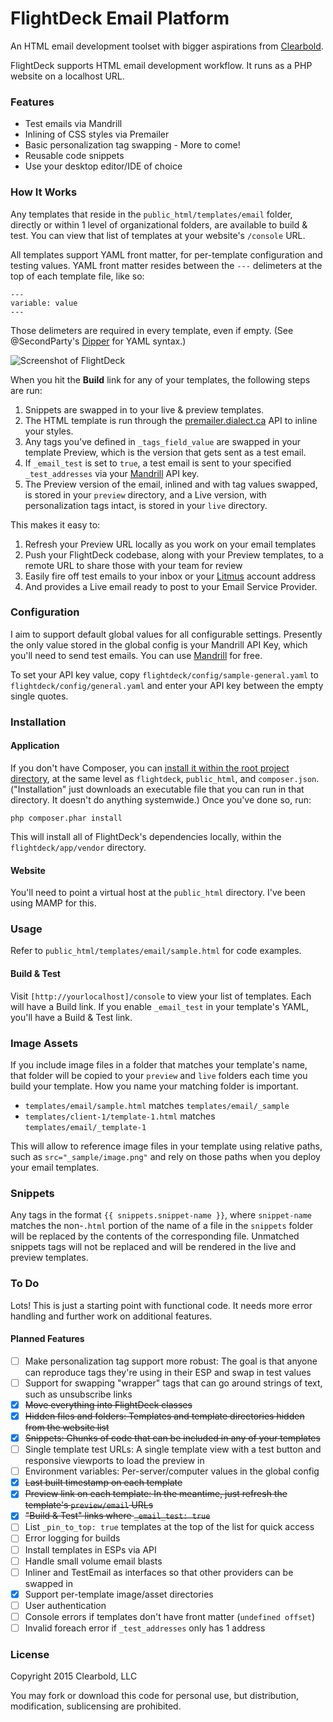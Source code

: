 # FlightDeck Email Platform

An HTML email development toolset with bigger aspirations from [Clearbold](http://clearbold.com).

FlightDeck supports HTML email development workflow. It runs as a PHP website on a localhost URL.

### Features

* Test emails via Mandrill
* Inlining of CSS styles via Premailer
* Basic personalization tag swapping - More to come!
* Reusable code snippets
* Use your desktop editor/IDE of choice

### How It Works

Any templates that reside in the `public_html/templates/email` folder, directly or within 1 level of organizational folders, are available to build & test. You can view that list of templates at your website's `/console` URL.

All templates support YAML front matter, for per-template configuration and testing values. YAML front matter resides between the `---` delimeters at the top of each template file, like so:

```
---
variable: value
---
```

Those delimeters are required in every template, even if empty. (See @SecondParty's [Dipper](https://github.com/secondparty/dipper) for YAML syntax.)

![Screenshot of FlightDeck](http://clearbold.com/ui/img/flightdeck.png)

When you hit the **Build** link for any of your templates, the following steps are run:

1. Snippets are swapped in to your live & preview templates.
2. The HTML template is run through the [premailer.dialect.ca](http://premailer.dialect.ca/) API to inline your styles.
3. Any tags you've defined in `_tags_field_value` are swapped in your template Preview, which is the version that gets sent as a test email.
4. If `_email_test` is set to `true`, a test email is sent to your specified `_test_addresses` via your [Mandrill](https://mandrillapp.com) API key.
5. The Preview version of the email, inlined and with tag values swapped, is stored in your `preview` directory, and a Live version, with personalization tags intact, is stored in your `live` directory.

This makes it easy to:

1. Refresh your Preview URL locally as you work on your email templates
2. Push your FlightDeck codebase, along with your Preview templates, to a remote URL to share those with your team for review
3. Easily fire off test emails to your inbox or your [Litmus](https://litmus.com) account address
3. And provides a Live email ready to post to your Email Service Provider.

### Configuration

I aim to support default global values for all configurable settings. Presently the only value stored in the global config is your Mandrill API Key, which you'll need to send test emails. You can use [Mandrill](http://mandrill.com) for free.

To set your API key value, copy `flightdeck/config/sample-general.yaml` to `flightdeck/config/general.yaml` and enter your API key between the empty single quotes.

### Installation

#### Application

If you don't have Composer, you can [install it within the root project directory](https://getcomposer.org/doc/00-intro.md#locally), at the same level as `flightdeck`, `public_html`, and `composer.json`. ("Installation" just downloads an executable file that you can run in that directory. It doesn't do anything systemwide.) Once you've done so, run:

```
php composer.phar install
```

This will install all of FlightDeck's dependencies locally, within the `flightdeck/app/vendor` directory.

#### Website

You'll need to point a virtual host at the `public_html` directory. I've been using MAMP for this.

### Usage

Refer to `public_html/templates/email/sample.html` for code examples.

#### Build & Test

Visit `[http://yourlocalhost]/console` to view your list of templates. Each will have a Build link. If you enable `_email_test` in your template's YAML, you'll have a Build & Test link.

### Image Assets

If you include image files in a folder that matches your template's name, that folder will be copied to your `preview` and `live` folders each time you build your template. How you name your matching folder is important.

* `templates/email/sample.html` matches `templates/email/_sample`
* `templates/client-1/template-1.html` matches `templates/email/_template-1`

This will allow to reference image files in your template using relative paths, such as `src="_sample/image.png"` and rely on those paths when you deploy your email templates.

### Snippets

Any tags in the format `{{ snippets.snippet-name }}`, where `snippet-name` matches the non-`.html` portion of the name of a file in the `snippets` folder will be replaced by the contents of the corresponding file. Unmatched snippets tags will not be replaced and will be rendered in the live and preview templates.

### To Do

Lots! This is just a starting point with functional code. It needs more error handling and further work on additional features.

#### Planned Features

* [ ] Make personalization tag support more robust: The goal is that anyone can reproduce tags they're using in their ESP and swap in test values
* [ ] Support for swapping "wrapper" tags that can go around strings of text, such as unsubscribe links
* [x] <strike>Move everything into FlightDeck classes</strike>
* [x] <strike>Hidden files and folders: Templates and template directories hidden from the website list</strike>
* [x] <strike>Snippets: Chunks of code that can be included in any of your templates</strike>
* [ ] Single template test URLs: A single template view with a test button and responsive viewports to load the preview in
* [ ] Environment variables: Per-server/computer values in the global config
* [x] <strike>Last built timestamp on each template</strike>
* [x] <strike>Preview link on each template: In the meantime, just refresh the template's `preview/email` URLs</strike>
* [x] <strike>"Build & Test" links where `_email_test: true`</strike>
* [ ] List `_pin_to_top: true` templates at the top of the list for quick access
* [ ] Error logging for builds
* [ ] Install templates in ESPs via API
* [ ] Handle small volume email blasts
* [ ] Inliner and TestEmail as interfaces so that other providers can be swapped in
* [x] Support per-template image/asset directories
* [ ] User authentication
* [ ] Console errors if templates don't have front matter (`undefined offset`)
* [ ] Invalid foreach error if `_test_addresses` only has 1 address

### License

Copyright 2015 Clearbold, LLC

You may fork or download this code for personal use, but distribution, modification, sublicensing are prohibited.